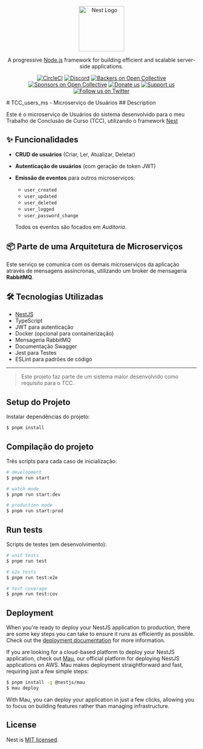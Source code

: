 <p align="center">
  <a href="http://nestjs.com/" target="blank"><img src="https://nestjs.com/img/logo-small.svg" width="120" alt="Nest Logo" /></a>
</p>

[circleci-image]: https://img.shields.io/circleci/build/github/nestjs/nest/master?token=abc123def456
[circleci-url]: https://circleci.com/gh/nestjs/nest

  <p align="center">A progressive <a href="http://nodejs.org" target="_blank">Node.js</a> framework for building efficient and scalable server-side applications.</p>
    <p align="center">
<a href="https://circleci.com/gh/nestjs/nest" target="_blank"><img src="https://img.shields.io/circleci/build/github/nestjs/nest/master" alt="CircleCI" /></a>
<a href="https://discord.gg/G7Qnnhy" target="_blank"><img src="https://img.shields.io/badge/discord-online-brightgreen.svg" alt="Discord"/></a>
<a href="https://opencollective.com/nest#backer" target="_blank"><img src="https://opencollective.com/nest/backers/badge.svg" alt="Backers on Open Collective" /></a>
<a href="https://opencollective.com/nest#sponsor" target="_blank"><img src="https://opencollective.com/nest/sponsors/badge.svg" alt="Sponsors on Open Collective" /></a>
  <a href="https://paypal.me/kamilmysliwiec" target="_blank"><img src="https://img.shields.io/badge/Donate-PayPal-ff3f59.svg" alt="Donate us"/></a>
    <a href="https://opencollective.com/nest#sponsor"  target="_blank"><img src="https://img.shields.io/badge/Support%20us-Open%20Collective-41B883.svg" alt="Support us"></a>
  <a href="https://twitter.com/nestframework" target="_blank"><img src="https://img.shields.io/twitter/follow/nestframework.svg?style=social&label=Follow" alt="Follow us on Twitter"></a>
</p>
  <!--[![Backers on Open Collective](https://opencollective.com/nest/backers/badge.svg)](https://opencollective.com/nest#backer)
  [![Sponsors on Open Collective](https://opencollective.com/nest/sponsors/badge.svg)](https://opencollective.com/nest#sponsor)-->
# TCC_users_ms - Microserviço de Usuários
## Description

Este é o microserviço de Usuários do sistema desenvolvido para o meu Trabalho de Conclusão de Curso (TCC), utilizando o framework [Nest](https://github.com/nestjs/nest)

## ✨ Funcionalidades

- **CRUD de usuários** (Criar, Ler, Atualizar, Deletar)
- **Autenticação de usuários** (com geração de token JWT)
- **Emissão de eventos** para outros microserviços:
  - `user_created`
  - `user_updated`
  - `user_deleted`
  - `user_logged`
  - `user_password_change`
 
  Todos os eventos são focados em *Auditoria*.

## 📦 Parte de uma Arquitetura de Microserviços

Este serviço se comunica com os demais microserviços da aplicação através de mensagens assíncronas, utilizando um broker de mensageria **RabbitMQ**.

## 🛠 Tecnologias Utilizadas

- [NestJS](https://nestjs.com/)
- TypeScript
- JWT para autenticação
- Docker (opcional para containerização)
- Mensageria RabbitMQ
- Documentação Swagger
- Jest para Testes
- ESLint para padrões de código

---

> Este projeto faz parte de um sistema maior desenvolvido como requisito para o TCC.

## Setup do Projeto

Instalar dependências do projeto:
```bash
$ pnpm install
```

## Compilação do projeto

Três scripts para cada caso de inicialização:
```bash
# development
$ pnpm run start

# watch mode
$ pnpm run start:dev

# production mode
$ pnpm run start:prod
```

## Run tests

Scripts de testes (em desenvolvimento):
```bash
# unit tests
$ pnpm run test

# e2e tests
$ pnpm run test:e2e

# test coverage
$ pnpm run test:cov
```

## Deployment

When you're ready to deploy your NestJS application to production, there are some key steps you can take to ensure it runs as efficiently as possible. Check out the [deployment documentation](https://docs.nestjs.com/deployment) for more information.

If you are looking for a cloud-based platform to deploy your NestJS application, check out [Mau](https://mau.nestjs.com), our official platform for deploying NestJS applications on AWS. Mau makes deployment straightforward and fast, requiring just a few simple steps:

```bash
$ pnpm install -g @nestjs/mau
$ mau deploy
```

With Mau, you can deploy your application in just a few clicks, allowing you to focus on building features rather than managing infrastructure.

## License

Nest is [MIT licensed](https://github.com/nestjs/nest/blob/master/LICENSE).
